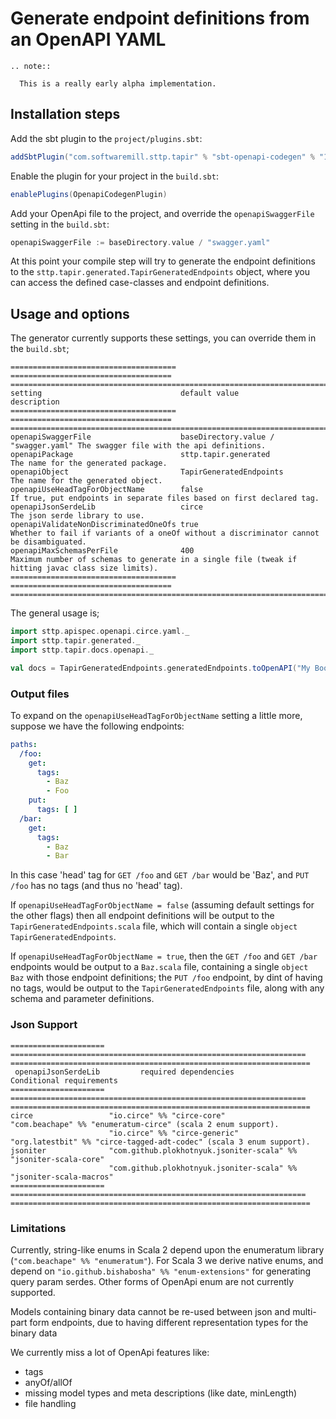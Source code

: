 # Generate endpoint definitions from an OpenAPI YAML

```eval_rst
.. note::

  This is a really early alpha implementation.
```

## Installation steps

Add the sbt plugin to the `project/plugins.sbt`:

```scala
addSbtPlugin("com.softwaremill.sttp.tapir" % "sbt-openapi-codegen" % "1.10.6")
```

Enable the plugin for your project in the `build.sbt`:

```scala
enablePlugins(OpenapiCodegenPlugin)
```

Add your OpenApi file to the project, and override the `openapiSwaggerFile` setting in the `build.sbt`:

```scala
openapiSwaggerFile := baseDirectory.value / "swagger.yaml"
```

At this point your compile step will try to generate the endpoint definitions
to the `sttp.tapir.generated.TapirGeneratedEndpoints` object, where you can access the
defined case-classes and endpoint definitions.

## Usage and options

The generator currently supports these settings, you can override them in the `build.sbt`;

```eval_rst
===================================== ==================================== ==================================================================================================
setting                               default value                        description
===================================== ==================================== ==================================================================================================
openapiSwaggerFile                    baseDirectory.value / "swagger.yaml" The swagger file with the api definitions.
openapiPackage                        sttp.tapir.generated                 The name for the generated package.
openapiObject                         TapirGeneratedEndpoints              The name for the generated object.
openapiUseHeadTagForObjectName        false                                If true, put endpoints in separate files based on first declared tag.
openapiJsonSerdeLib                   circe                                The json serde library to use.
openapiValidateNonDiscriminatedOneOfs true                                 Whether to fail if variants of a oneOf without a discriminator cannot be disambiguated.
openapiMaxSchemasPerFile              400                                  Maximum number of schemas to generate in a single file (tweak if hitting javac class size limits).
===================================== ==================================== ==================================================================================================
```

The general usage is;

```scala
import sttp.apispec.openapi.circe.yaml._
import sttp.tapir.generated._
import sttp.tapir.docs.openapi._

val docs = TapirGeneratedEndpoints.generatedEndpoints.toOpenAPI("My Bookshop", "1.0")
```

### Output files

To expand on the `openapiUseHeadTagForObjectName` setting a little more, suppose we have the following endpoints:

```yaml
paths:
  /foo:
    get:
      tags:
        - Baz
        - Foo
    put:
      tags: [ ]
  /bar:
    get:
      tags:
        - Baz
        - Bar
```

In this case 'head' tag for `GET /foo` and `GET /bar` would be 'Baz', and `PUT /foo` has no tags (and thus no 'head'
tag).

If `openapiUseHeadTagForObjectName = false` (assuming default settings for the other flags) then all endpoint
definitions
will be output to the `TapirGeneratedEndpoints.scala` file, which will contain a
single `object TapirGeneratedEndpoints`.

If `openapiUseHeadTagForObjectName = true`, then the  `GET /foo` and `GET /bar` endpoints would be output to a
`Baz.scala` file, containing a single `object Baz` with those endpoint definitions; the `PUT /foo` endpoint, by dint of
having no tags, would be output to the `TapirGeneratedEndpoints` file, along with any schema and parameter definitions.

### Json Support

```eval_rst
===================== ================================================================== ===================================================================
 openapiJsonSerdeLib         required dependencies                                       Conditional requirements
===================== ================================================================== ===================================================================
circe                 "io.circe" %% "circe-core"                                         "com.beachape" %% "enumeratum-circe" (scala 2 enum support).
                      "io.circe" %% "circe-generic"                                      "org.latestbit" %% "circe-tagged-adt-codec" (scala 3 enum support).
jsoniter              "com.github.plokhotnyuk.jsoniter-scala" %% "jsoniter-scala-core"
                      "com.github.plokhotnyuk.jsoniter-scala" %% "jsoniter-scala-macros"
===================== ================================================================== ===================================================================
```

### Limitations

Currently, string-like enums in Scala 2 depend upon the enumeratum library (`"com.beachape" %% "enumeratum"`).
For Scala 3 we derive native enums, and depend on `"io.github.bishabosha" %% "enum-extensions"` for generating query
param serdes.
Other forms of OpenApi enum are not currently supported.

Models containing binary data cannot be re-used between json and multi-part form endpoints, due to having different
representation types for the binary data

We currently miss a lot of OpenApi features like:

- tags
- anyOf/allOf
- missing model types and meta descriptions (like date, minLength)
- file handling

